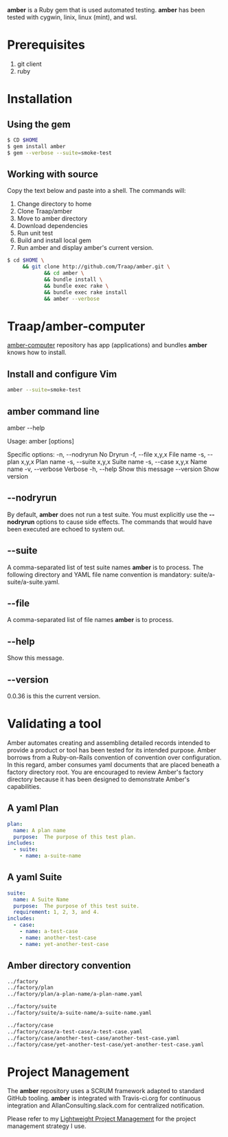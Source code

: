**amber** is a Ruby gem that is used automated testing.  **amber** has been
tested with cygwin, linix, linux (mint), and wsl.

# Prerequisites 
1. git client
2. ruby 

# Installation
## Using the gem
```bash
$ CD $HOME
$ gem install amber
$ gem --verbose --suite=smoke-test
```

## Working with source 
Copy the text below and paste into a shell.  The commands will:
1. Change directory to home
2. Clone Traap/amber
3. Move to amber directory
4. Download dependencies
5. Run unit test
5. Build and install local gem
6. Run amber and display amber's current version.

```bash
$ cd $HOME \
     && git clone http://github.com/Traap/amber.git \
            && cd amber \
            && bundle install \
            && bundle exec rake \
            && bundle exec rake install
            && amber --verbose
```

# Traap/amber-computer
[amber-computer](https://github.com/Traap/amber-computer) repository has app
(applications) and bundles **amber** knows how to install.

## Install and configure Vim
```bash
amber --suite=smoke-test
```

## amber command line
amber --help

Usage: amber [options]

Specific options:
    -n, --nodryrun                   No Dryrun
    -f, --file x,y,x                 File name
    -s, --plan x,y,x                 Plan name 
    -s, --suite x,y,x                Suite name
    -s, --case x,y,x                 Name name
    -v, --verbose                    Verbose
    -h, --help                       Show this message
        --version                    Show version

## --nodryrun
By default, **amber** does not run a test suite.  You must explicitly
use the **--nodryrun** options to cause side effects.  The commands that would
have been executed are echoed to system out.

## --suite
A comma-separated list of test suite names **amber** is to process.  The following
directory and YAML file name convention is mandatory:
suite/a-suite/a-suite.yaml.

## --file
A comma-separated list of file names **amber** is to process.

## --help
Show this message.

## --version
0.0.36 is this the current version.

# Validating a tool
Amber automates creating and assembling detailed records intended to provide
a product or tool has been tested for its intended purpose.  Amber borrows from
a Ruby-on-Rails convention of convention over configuration.  In this regard,
amber consumes yaml documents that are placed beneath a factory directory root.
You are encouraged to review Amber's factory directory because it has been
designed to demonstrate Amber's capabilities.

## A yaml Plan
```yaml
plan:
  name: A plan name
  purpose:  The purpose of this test plan.
includes:
  - suite:
    - name: a-suite-name 
```

## A yaml Suite
```yaml
suite:
  name: A Suite Name 
  purpose:  The purpose of this test suite.
  requirement: 1, 2, 3, and 4.
includes:
  - case:
    - name: a-test-case 
    - name: another-test-case 
    - name: yet-another-test-case 
```

## Amber directory convention
```bash
../factory
../factory/plan
../factory/plan/a-plan-name/a-plan-name.yaml

../factory/suite
../factory/suite/a-suite-name/a-suite-name.yaml

../factory/case
../factory/case/a-test-case/a-test-case.yaml
../factory/case/another-test-case/another-test-case.yaml
../factory/case/yet-another-test-case/yet-another-test-case.yaml
```

# Project Management
The **amber** repository uses a SCRUM framework adapted to standard GitHub
tooling.  **amber** is integrated with Travis-ci.org for continuous
integration and AllanConsulting.slack.com for centralized notification.

Please refer to my [Lightweight Project Management](https://github.com/Traap/lpm)
for the project management strategy I use.
